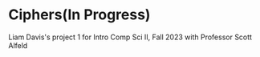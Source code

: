 # Ciphers(In Progress)
Liam Davis's project 1 for Intro Comp Sci II, Fall 2023 with Professor Scott Alfeld
